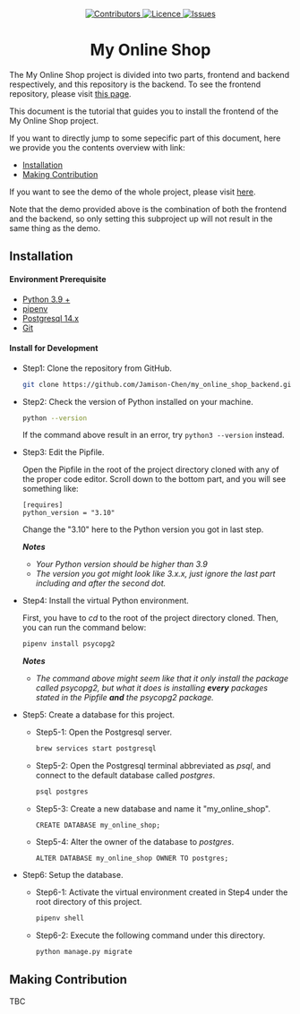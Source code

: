 <p align="center">
    <div align="center">
        <a href="#">
            <img src="https://img.shields.io/github/contributors/Jamison-Chen/my_online_shop_backend?color=fbbc05" alt="Contributors" />
        </a>
        <a href="#">
            <img src="https://img.shields.io/github/license/Jamison-Chen/my_online_shop_backend" alt="Licence" />
        </a>
        <a href="#">
            <img src="https://img.shields.io/github/issues/Jamison-Chen/my_online_shop_backend?color=ea4335" alt="Issues" />
        </a>
    </div>
    <!-- <p align="center">
        <a href="#" align="center">
            <img alt="logo" height="50px" src="https://www.edigitalagency.com.au/wp-content/uploads/google-logo-png-transparent-background-large-new.png"/>
        </a>
    </p> -->
</p>
<!-- ![Contributors](https://img.shields.io/github/contributors/Jamison-Chen/my_online_shop_backend)
![Forks](https://img.shields.io/github/forks/Jamison-Chen/my_online_shop_backend)
![Stars](https://img.shields.io/github/stars/Jamison-Chen/my_online_shop_backend)
![Licence](https://img.shields.io/github/license/Jamison-Chen/my_online_shop_backend)
![Issues](https://img.shields.io/github/issues/Jamison-Chen/my_online_shop_backend) -->

<h1 align="center">My Online Shop</h1>

The My Online Shop project is divided into two parts, frontend and backend respectively,
and this repository is the backend. To see the frontend repository, please visit
[this page](https://github.com/Jamison-Chen/my_online_shop).

This document is the tutorial that guides you to install the frontend of the
My Online Shop project.

If you want to directly jump to some sepecific part of this document,
here we provide you the contents overview with link:

* [Installation](#title-installation)
* [Making Contribution](#title-making-contribution)

If you want to see the demo of the whole project, please visit [here](https://jamison-chen.github.io/my_online_shop/).

Note that the demo provided above is the combination of both the frontend and the
backend, so only setting this subproject up will not result in the same thing
as the demo.

<h2 id="title-installation">Installation</h2>

#### Environment Prerequisite

* [Python 3.9 +](https://www.python.org/downloads/)
* [pipenv](https://pypi.org/project/pipenv/)
* [Postgresql 14.x](https://www.postgresql.org/download/)
* [Git](https://git-scm.com/book/en/v2/Getting-Started-Installing-Git)

#### Install for Development

* Step1: Clone the repository from GitHub.

    ```bash
    git clone https://github.com/Jamison-Chen/my_online_shop_backend.git
    ```

* Step2: Check the version of Python installed on your machine.

    ```bash
    python --version
    ```

    If the command above result in an error, try ```python3 --version``` instead.

* Step3: Edit the Pipfile.

    Open the Pipfile in the root of the project directory cloned with any of the
    proper code editor. Scroll down to the bottom part, and you will see something
    like:

    ```text
    [requires]
    python_version = "3.10"
    ```

    Change the "3.10" here to the Python version you got in last step.

    ***Notes***
  * *Your Python version should be higher than 3.9*
  * *The version you got might look like 3.x.x, just ignore the last part
    including and after the second dot.*

* Step4: Install the virtual Python environment.

    First, you have to *cd* to the root of the project directory cloned.
    Then, you can run the command below:

    ```bash
    pipenv install psycopg2
    ```

    ***Notes***
  * *The command above might seem like that it only install the package called psycopg2,
    but what it does is installing **every** packages stated in the Pipfile **and**
    the psycopg2 package.*

* Step5: Create a database for this project.

  * Step5-1: Open the Postgresql server.

    ```bash
    brew services start postgresql
    ```

  * Step5-2: Open the Postgresql terminal abbreviated as *psql*, and connect to
    the default database called *postgres*.

    ```bash
    psql postgres
    ```

  * Step5-3: Create a new database and name it "my_online_shop".

    ```postgresql
    CREATE DATABASE my_online_shop;
    ```

  * Step5-4: Alter the owner of the database to *postgres*.

    ```postgresql
    ALTER DATABASE my_online_shop OWNER TO postgres;
    ```

* Step6: Setup the database.

  * Step6-1: Activate the virtual environment created in Step4
    under the root directory of this project.

    ```bash
    pipenv shell
    ```

  * Step6-2: Execute the following command under this directory.

    ```bash
    python manage.py migrate
    ```

<h2 id="title-making-contribution">Making Contribution</h2>

TBC

